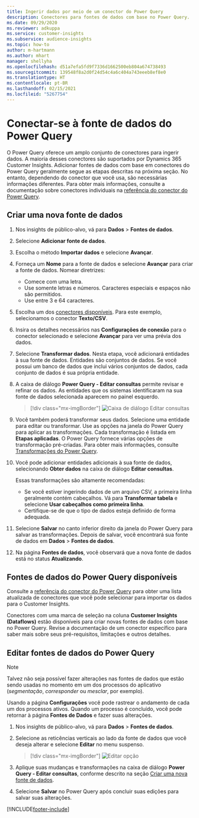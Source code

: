 ```yaml
---
title: Ingerir dados por meio de um conector do Power Query
description: Conectores para fontes de dados com base no Power Query.
ms.date: 09/29/2020
ms.reviewer: adkuppa
ms.service: customer-insights
ms.subservice: audience-insights
ms.topic: how-to
author: m-hartmann
ms.author: mhart
manager: shellyha
ms.openlocfilehash: d51a7efa5fd9f7336d1662500eb804a674738493
ms.sourcegitcommit: 139548f8a2d0f24d54c4a6c404a743eeeb8ef8e0
ms.translationtype: HT
ms.contentlocale: pt-BR
ms.lasthandoff: 02/15/2021
ms.locfileid: "5267754"
---
```

# <a name="connect-to-a-power-query-data-source"></a>Conectar-se à fonte de dados do Power Query

O Power Query oferece um amplo conjunto de conectores para ingerir dados. A maioria desses conectores são suportados por Dynamics 365 Customer Insights. Adicionar fontes de dados com base em conectores do Power Query geralmente segue as etapas descritas na próxima seção. No entanto, dependendo do conector que você usa, são necessárias informações diferentes. Para obter mais informações, consulte a documentação sobre conectores individuais na [referência do conector do Power Query](https://docs.microsoft.com/power-query/connectors/).

## <a name="create-a-new-data-source"></a>Criar uma nova fonte de dados

1. Nos insights de público-alvo, vá para **Dados** > **Fontes de dados**.

1. Selecione **Adicionar fonte de dados**.

1. Escolha o método **Importar dados** e selecione **Avançar**.

1. Forneça um **Nome** para a fonte de dados e selecione **Avançar** para criar a fonte de dados. Nomear diretrizes: 
   - Comece com uma letra.
   - Use somente letras e números. Caracteres especiais e espaços não são permitidos.
   - Use entre 3 e 64 caracteres.

1. Escolha um dos [conectores disponíveis](#available-power-query-data-sources). Para este exemplo, selecionamos o conector **Texto/CSV**.

1. Insira os detalhes necessários nas **Configurações de conexão** para o conector selecionado e selecione **Avançar** para ver uma prévia dos dados.

1. Selecione **Transformar dados**. Nesta etapa, você adicionará entidades à sua fonte de dados. Entidades são conjuntos de dados. Se você possui um banco de dados que inclui vários conjuntos de dados, cada conjunto de dados é sua própria entidade.

1. A caixa de diálogo **Power Query - Editar consultas** permite revisar e refinar os dados. As entidades que os sistemas identificaram na sua fonte de dados selecionada aparecem no painel esquerdo.

   > [!div class="mx-imgBorder"]
   > ![Caixa de diálogo Editar consultas](media/data-manager-configure-edit-queries.png "Caixa de diálogo Editar consultas")

1. Você também poderá transformar seus dados. Selecione uma entidade para editar ou transformar. Use as opções na janela do Power Query para aplicar as transformações. Cada transformação é listada em **Etapas aplicadas**. O Power Query fornece várias opções de transformação pré-criadas. Para obter mais informações, consulte [Transformações do Power Query](https://docs.microsoft.com/power-query/power-query-what-is-power-query#transformations).

1. Você pode adicionar entidades adicionais à sua fonte de dados, selecionando **Obter dados** na caixa de diálogo **Editar consultas**.

   Essas transformações são altamente recomendadas:

   - Se você estiver ingerindo dados de um arquivo CSV, a primeira linha geralmente contém cabeçalhos. Vá para **Transformar tabela** e selecione **Usar cabeçalhos como primeira linha**.
   - Certifique-se de que o tipo de dados esteja definido de forma adequada.

1. Selecione **Salvar** no canto inferior direito da janela do Power Query para salvar as transformações. Depois de salvar, você encontrará sua fonte de dados em **Dados** > **Fontes de dados**.

1. Na página **Fontes de dados**, você observará que a nova fonte de dados está no status **Atualizando**.

## <a name="available-power-query-data-sources"></a>Fontes de dados do Power Query disponíveis

Consulte a [referência do conector do Power Query](https://docs.microsoft.com/power-query/connectors/) para obter uma lista atualizada de conectores que você pode selecionar para importar os dados para o Customer Insights. 

Conectores com uma marca de seleção na coluna **Customer Insights (Dataflows)** estão disponíveis para criar novas fontes de dados com base no Power Query. Revise a documentação de um conector específico para saber mais sobre seus pré-requisitos, limitações e outros detalhes.

## <a name="edit-power-query-data-sources"></a>Editar fontes de dados do Power Query

> [!NOTE]
> Talvez não seja possível fazer alterações nas fontes de dados que estão sendo usadas no momento em um dos processos do aplicativo (*segmentação*, *corresponder* ou *mesclar*, por exemplo). 
>
> Usando a página **Configurações** você pode rastrear o andamento de cada um dos processos ativos. Quando um processo é concluído, você pode retornar à página **Fontes de Dados** e fazer suas alterações.

1. Nos insights de público-alvo, vá para **Dados** > **Fontes de dados**.

2. Selecione as reticências verticais ao lado da fonte de dados que você deseja alterar e selecione **Editar** no menu suspenso.

   > [!div class="mx-imgBorder"]
   > ![Editar opção](media/edit-option-data-sources.png "Editar opção")

3. Aplique suas mudanças e transformações na caixa de diálogo **Power Query - Editar consultas**, conforme descrito na seção [Criar uma nova fonte de dados](#create-a-new-data-source).

4. Selecione **Salvar** no Power Query após concluir suas edições para salvar suas alterações.


[!INCLUDE[footer-include](../includes/footer-banner.md)]